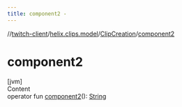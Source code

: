 ```yaml
---
title: component2 -
---
```

//[twitch-client](../../index.md)/[helix.clips.model](../index.md)/[ClipCreation](index.md)/[component2](component2.md)



# component2  
[jvm]  
Content  
operator fun [component2](component2.md)(): [String](https://kotlinlang.org/api/latest/jvm/stdlib/kotlin/-string/index.html)  



